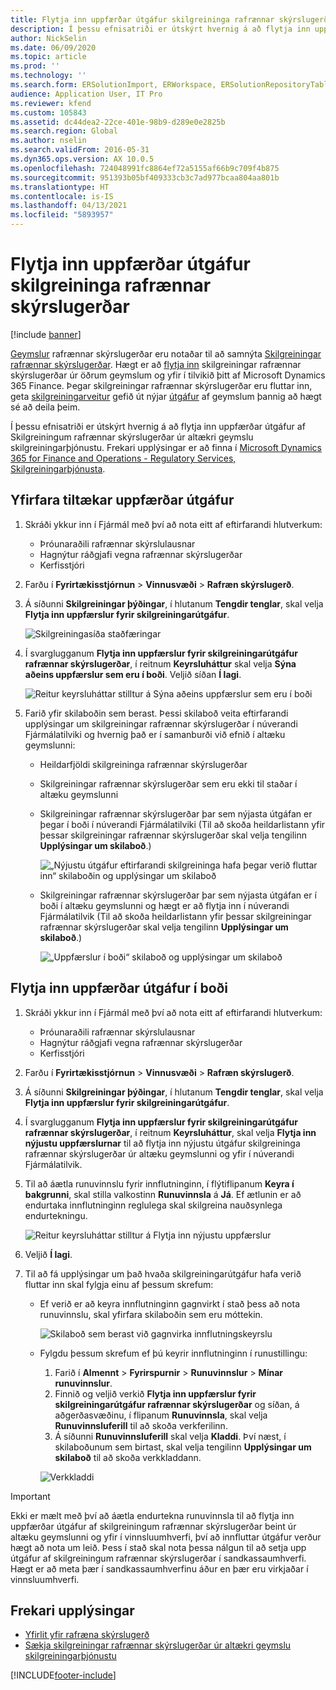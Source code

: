 ```yaml
---
title: Flytja inn uppfærðar útgáfur skilgreininga rafrænnar skýrslugerðar
description: Í þessu efnisatriði er útskýrt hvernig á að flytja inn uppfærðar útgáfur af Skilgreiningum rafrænnar skýrslugerðar úr altækri geymslu skilgreiningarþjónustu.
author: NickSelin
ms.date: 06/09/2020
ms.topic: article
ms.prod: ''
ms.technology: ''
ms.search.form: ERSolutionImport, ERWorkspace, ERSolutionRepositoryTable
audience: Application User, IT Pro
ms.reviewer: kfend
ms.custom: 105843
ms.assetid: dc44dea2-22ce-401e-98b9-d289e0e2825b
ms.search.region: Global
ms.author: nselin
ms.search.validFrom: 2016-05-31
ms.dyn365.ops.version: AX 10.0.5
ms.openlocfilehash: 724048991fc8864ef72a5155af66b9c709f4b875
ms.sourcegitcommit: 951393b05bf409333cb3c7ad977bcaa804aa801b
ms.translationtype: HT
ms.contentlocale: is-IS
ms.lasthandoff: 04/13/2021
ms.locfileid: "5893957"
---
```

# <a name="import-updated-versions-of-er-configurations"></a>Flytja inn uppfærðar útgáfur skilgreininga rafrænnar skýrslugerðar

[!include [banner](../includes/banner.md)]

[Geymslur](general-electronic-reporting.md#Repository) rafrænnar skýrslugerðar eru notaðar til að samnýta [Skilgreiningar rafrænnar skýrslugerðar](general-electronic-reporting.md#Configuration). Hægt er að [flytja inn](download-electronic-reporting-configuration-lcs.md) skilgreiningar rafrænnar skýrslugerðar úr öðrum geymslum og yfir í tilvikið þitt af Microsoft Dynamics 365 Finance. Þegar skilgreiningar rafrænnar skýrslugerðar eru fluttar inn, geta [skilgreiningarveitur](general-electronic-reporting.md#Provider) gefið út nýjar [útgáfur](general-electronic-reporting.md#component-versioning) af geymslum þannig að hægt sé að deila þeim.

Í þessu efnisatriði er útskýrt hvernig á að flytja inn uppfærðar útgáfur af Skilgreiningum rafrænnar skýrslugerðar úr altækri geymslu skilgreiningarþjónustu. Frekari upplýsingar er að finna í [Microsoft Dynamics 365 for Finance and Operations - Regulatory Services, Skilgreiningarþjónusta](/business-applications-release-notes/october18/dynamics365-finance-operations/regulatory-service-configuration).

## <a name="review-the-available-updated-versions"></a>Yfirfara tiltækar uppfærðar útgáfur

1. Skráði ykkur inn í Fjármál með því að nota eitt af eftirfarandi hlutverkum:

    - Þróunaraðili rafrænnar skýrslulausnar
    - Hagnýtur ráðgjafi vegna rafrænnar skýrslugerðar
    - Kerfisstjóri

2. Farðu í **Fyrirtækisstjórnun** \> **Vinnusvæði** \> **Rafræn skýrslugerð**.
3. Á síðunni **Skilgreiningar þýðingar**, í hlutanum **Tengdir tenglar**, skal velja **Flytja inn uppfærslur fyrir skilgreiningarútgáfur**.

    ![Skilgreiningasíða staðfæringar](./media/er-download-updated-versions-global-repo1.png)

4. Í svarglugganum **Flytja inn uppfærslur fyrir skilgreiningarútgáfur rafrænnar skýrslugerðar**, í reitnum **Keyrsluháttur** skal velja **Sýna aðeins uppfærslur sem eru í boði**. Veljið síðan **Í lagi**. 

    ![Reitur keyrsluháttar stilltur á Sýna aðeins uppfærslur sem eru í boði](./media/er-download-updated-versions-global-repo2.png)

5. Farið yfir skilaboðin sem berast. Þessi skilaboð veita eftirfarandi upplýsingar um skilgreiningar rafrænnar skýrslugerðar í núverandi Fjármálatilviki og hvernig það er í samanburði við efnið í altæku geymslunni:

    - Heildarfjöldi skilgreininga rafrænnar skýrslugerðar
    - Skilgreiningar rafrænnar skýrslugerðar sem eru ekki til staðar í altæku geymslunni
    - Skilgreiningar rafrænnar skýrslugerðar þar sem nýjasta útgáfan er þegar í boði í núverandi Fjármálatilviki (Til að skoða heildarlistann yfir þessar skilgreiningar rafrænnar skýrslugerðar skal velja tengilinn **Upplýsingar um skilaboð**.)

        ![„Nýjustu útgáfur eftirfarandi skilgreininga hafa þegar verið fluttar inn“ skilaboðin og upplýsingar um skilaboð](./media/er-download-updated-versions-global-repo3.png)

    - Skilgreiningar rafrænnar skýrslugerðar þar sem nýjasta útgáfan er í boði í altæku geymslunni og hægt er að flytja inn í núverandi Fjármálatilvik (Til að skoða heildarlistann yfir þessar skilgreiningar rafrænnar skýrslugerðar skal velja tengilinn **Upplýsingar um skilaboð**.)

        ![„Uppfærslur í boði“ skilaboð og upplýsingar um skilaboð](./media/er-download-updated-versions-global-repo4.png)

## <a name="import-available-updated-versions"></a>Flytja inn uppfærðar útgáfur í boði

1. Skráði ykkur inn í Fjármál með því að nota eitt af eftirfarandi hlutverkum:

    - Þróunaraðili rafrænnar skýrslulausnar
    - Hagnýtur ráðgjafi vegna rafrænnar skýrslugerðar
    - Kerfisstjóri

2. Farðu í **Fyrirtækisstjórnun** \> **Vinnusvæði** \> **Rafræn skýrslugerð**.
3. Á síðunni **Skilgreiningar þýðingar**, í hlutanum **Tengdir tenglar**, skal velja **Flytja inn uppfærslur fyrir skilgreiningarútgáfur**.
4. Í svarglugganum **Flytja inn uppfærslur fyrir skilgreiningarútgáfur rafrænnar skýrslugerðar**, í reitnum **Keyrsluháttur**, skal velja **Flytja inn nýjustu uppfærslurnar** til að flytja inn nýjustu útgáfur skilgreininga rafrænnar skýrslugerðar úr altæku geymslunni og yfir í núverandi Fjármálatilvik.
5. Til að áætla runuvinnslu fyrir innflutninginn, í flýtiflipanum **Keyra í bakgrunni**, skal stilla valkostinn **Runuvinnsla** á **Já**. Ef ætlunin er að endurtaka innflutninginn reglulega skal skilgreina nauðsynlega endurtekningu.

    ![Reitur keyrsluháttar stilltur á Flytja inn nýjustu uppfærslur](./media/er-download-updated-versions-global-repo5.png)

6. Veljið **Í lagi**.
7. Til að fá upplýsingar um það hvaða skilgreiningarútgáfur hafa verið fluttar inn skal fylgja einu af þessum skrefum:

    - Ef verið er að keyra innflutninginn gagnvirkt í stað þess að nota runuvinnslu, skal yfirfara skilaboðin sem eru móttekin.

        ![Skilaboð sem berast við gagnvirka innflutningskeyrslu](./media/er-download-updated-versions-global-repo6.png)

    - Fylgdu þessum skrefum ef þú keyrir innflutninginn í runustillingu:

        1. Farið í **Almennt** \> **Fyrirspurnir** \> **Runuvinnslur** \> **Mínar runuvinnslur**.
        2. Finnið og veljið verkið **Flytja inn uppfærslur fyrir skilgreiningarútgáfur rafrænnar skýrslugerðar** og síðan, á aðgerðasvæðinu, í flipanum **Runuvinnsla**, skal velja **Runuvinnsluferill** til að skoða verkferilinn.
        3. Á síðunni **Runuvinnsluferill** skal velja **Kladdi**. Því næst, í skilaboðunum sem birtast, skal velja tengilinn **Upplýsingar um skilaboð** til að skoða verkkladdann.

        ![Verkkladdi](./media/er-download-updated-versions-global-repo7.png)

> [!IMPORTANT]
> Ekki er mælt með því að áætla endurtekna runuvinnsla til að flytja inn uppfærðar útgáfur af skilgreiningum rafrænnar skýrslugerðar beint úr altæku geymslunni og yfir í vinnsluumhverfi, því að innfluttar útgáfur verður hægt að nota um leið. Þess í stað skal nota þessa nálgun til að setja upp útgáfur af skilgreiningum rafrænnar skýrslugerðar í sandkassaumhverfi. Hægt er að meta þær í sandkassaumhverfinu áður en þær eru virkjaðar í vinnsluumhverfi.

## <a name="additional-resources"></a>Frekari upplýsingar

- [Yfirlit yfir rafræna skýrslugerð](general-electronic-reporting.md)
- [Sækja skilgreiningar rafrænnar skýrslugerðar úr altækri geymslu skilgreiningarþjónustu](er-download-configurations-global-repo.md)


[!INCLUDE[footer-include](../../../includes/footer-banner.md)]